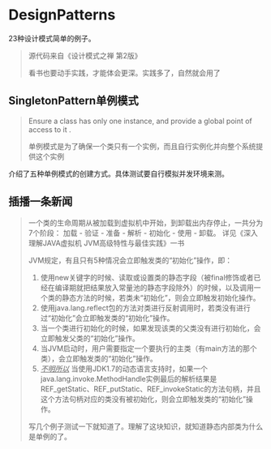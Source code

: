 # DesignPatterns
23种设计模式简单的例子。

> 源代码来自《设计模式之禅 第2版》
> 
> 看书也要动手实践，才能体会更深。实践多了，自然就会用了

## SingletonPattern单例模式

> Ensure a class has only one instance, and provide a global point of access to it .
> 
> 单例模式是为了确保一个类只有一个实例，而且自行实例化并向整个系统提供这个实例

介绍了五种单例模式的创建方式。具体测试要自行模拟并发环境来测。

## 插播一条新闻

> 一个类的生命周期从被加载到虚拟机中开始，到卸载出内存停止，一共分为7个阶段：
> 加载 - 验证 - 准备 - 解析 - 初始化 - 使用 - 卸载。
> 详见《深入理解JAVA虚拟机 JVM高级特性与最佳实践》一书
> 
> JVM规定，有且只有5种情况会立即触发类的“初始化”操作，即：
>  1. 使用new关键字的时候、读取或设置类的静态字段（被final修饰或者已经在编译期就把结果放入常量池的静态字段除外）的时候，以及调用一个类的静态方法的时候，若类未“初始化”，则会立即触发初始化操作。
>  2. 使用java.lang.reflect包的方法对类进行反射调用时，若类没有进行过“初始化”会立即触发类的“初始化”操作。
>  3. 当一个类进行初始化的时候，如果发现该类的父类没有进行初始化，会立即触发父类的“初始化”操作。
>  4. 当JVM启动时，用户需要指定一个要执行的主类（有main方法的那个类），会立即触发类的“初始化”操作。
>  5. *<u>不明所以</u>* 当使用JDK1.7的动态语言支持时，如果一个java.lang.invoke.MethodHandle实例最后的解析结果是REF_getStatic、REF_putStatic、REF_invokeStatic的方法句柄，并且这个方法句柄对应的类没有被初始化，则会立即触发类的“初始化”操作。
> 
> 写几个例子测试一下就知道了。理解了这块知识，就知道静态内部类为什么是单例的了。